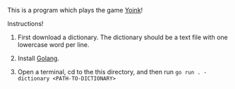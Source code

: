 This is a program which plays the game [Yoink](https://www.yoink.game/)!

Instructions!

1. First download a dictionary. The dictionary should be a text file with one lowercase word per line.

2. Install [Golang](https://go.dev/).

3. Open a terminal, cd to the this directory, and then run `go run . -dictionary <PATH-TO-DICTIONARY>`
